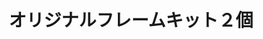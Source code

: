 ---
title: オリジナルフレームキット２個
description: 
lang: ja
layout: product-page
id: 1
priority: 1
説明: 
価格: 2000
在庫: 100
images:
  - src: https://seaglass.xyz/images/%E3%82%AA%E3%83%AA%E3%82%B8%E3%83%8A%E3%83%AB%E3%83%95%E3%83%AC%E3%83%BC%E3%83%A0%E3%82%AD%E3%83%83%E3%83%88%EF%BC%92%E5%80%8B1.jpg
  - src: https://seaglass.xyz/images/%E3%82%AA%E3%83%AA%E3%82%B8%E3%83%8A%E3%83%AB%E3%83%95%E3%83%AC%E3%83%BC%E3%83%A0%E3%82%AD%E3%83%83%E3%83%88%EF%BC%92%E5%80%8B2.jpg
  - src: https://seaglass.xyz/images/%E3%82%AA%E3%83%AA%E3%82%B8%E3%83%8A%E3%83%AB%E3%83%95%E3%83%AC%E3%83%BC%E3%83%A0%E3%82%AD%E3%83%83%E3%83%88%EF%BC%92%E5%80%8B3.jpg
  - src: https://seaglass.xyz/images/%E3%82%AA%E3%83%AA%E3%82%B8%E3%83%8A%E3%83%AB%E3%83%95%E3%83%AC%E3%83%BC%E3%83%A0%E3%82%AD%E3%83%83%E3%83%88%EF%BC%92%E5%80%8B4.jpg
  - src: https://seaglass.xyz/images/%E3%82%AA%E3%83%AA%E3%82%B8%E3%83%8A%E3%83%AB%E3%83%95%E3%83%AC%E3%83%BC%E3%83%A0%E3%82%AD%E3%83%83%E3%83%88%EF%BC%92%E5%80%8B15jpg
  - src: https://seaglass.xyz/images/%E3%82%AA%E3%83%AA%E3%82%B8%E3%83%8A%E3%83%AB%E3%83%95%E3%83%AC%E3%83%BC%E3%83%A0%E3%82%AD%E3%83%83%E3%83%88%EF%BC%92%E5%80%8B6.jpg
---